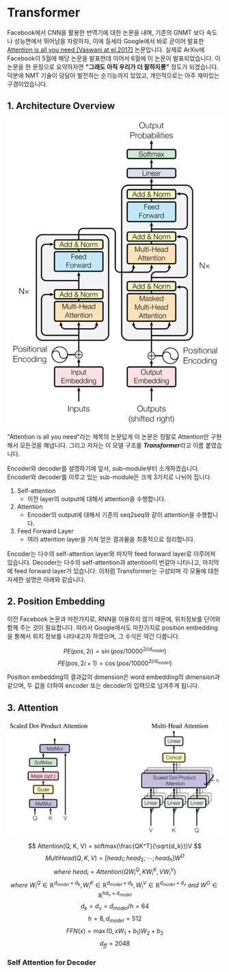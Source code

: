 # Transformer

Facebook에서 CNN을 활용한 번역기에 대한 논문을 내며, 기존의 GNMT 보다 속도나 성능면에서 뛰어남을 자랑하자, 이에 질세라 Google에서 바로 곧이어 발표한 [Attention is all you need \[Vaswani at el.2017\]](https://arxiv.org/pdf/1706.03762.pdf) 논문입니다. 실제로 ArXiv에 Facebook이 5월에 해당 논문을 발표한데 이어서 6월에 이 논문이 발표되었습니다. 이 논문을 한 문장으로 요약하자면 **"그래도 아직 우리가 더 잘하지롱"** 정도가 되겠습니다. 덕분에 NMT 기술이 덩달아 발전하는 순기능까지 있었고, 개인적으로는 아주 재미있는 구경이었습니다. 

## 1. Architecture Overview

![](/assets/nmt-transformer-1.png)

"Attention is all you need"라는 제목의 논문답게 이 논문은 정말로 Attention만 구현해서 모든것을 해냅니다. 그리고 저자는 이 모델 구조를 ***Transformer***라고 이름 붙였습니다.

Encoder와 decoder를 설명하기에 앞서, sub-module부터 소개하겠습니다. Encoder와 decoder를 이루고 있는 sub-module은 크게 3가지로 나뉘어 집니다.

1. Self-attention
    - 이전 layer의 output에 대해서 attention을 수행합니다.
2. Attention
    - Encoder의 output에 대해서 기존의 seq2seq와 같이 attention을 수행합니다.
3. Feed Forward Layer
    - 여러 attention layer을 거쳐 얻은 결과물을 최종적으로 정리합니다.

Encoder는 다수의 self-attention layer와 마지막 feed forward layer로 이루어져 있습니다. Decoder는 다수의 self-attention과 attention이 번갈아 나타나고, 마지막에 feed forward layer가 있습니다. 이처럼 Transformer는 구성되며 각 모듈에 대한 자세한 설명은 아래와 같습니다.

## 2. Position Embedding

이전 Facebook 논문과 마찬가지로, RNN을 이용하지 않기 때문에, 위치정보를 단어와 함께 주는 것이 필요합니다. 따라서 Google에서도 마찬가지로 position embedding을 통해서 위치 정보를 나타내고자 하였으며, 그 수식은 약간 다릅니다.

$$
PE(pos, 2i) = \sin(pos / 10000^{2i / d_{model}})
$$
$$
PE(pos, 2i + 1) = \cos(pos / 10000^{2i / d_{model}})
$$

Position embedding의 결과값의 dimension은 word embedding의 dimension과 같으며, 두 값을 더하여 encoder 또는 decoder의 입력으로 넘겨주게 됩니다.

## 3. Attention

![](/assets/nmt-transformer-2.png)

$$
Attention(Q, K, V) = softmax(\frac{QK^T}{\sqrt{d_k}})V
$$
$$
MultiHead(Q, K, V) = [head_1;head_2;\cdots;head_h]W^O
$$
$$
where~head_i = Attention(QW_i^Q, KW_i^K, VW_i^V)
$$
$$
where~W_i^Q \in \mathbb{R}^{d_{model}\times d_k}, W_i^K \in \mathbb{R}^{d_{model}\times d_k}, W_i^V \in \mathbb{R}^{d_{model}\times d_v}~and~W^O \in \mathbb{R}^{hd_{v}\times d_{model}}
$$
$$
d_k = d_v = d_{model}/h = 64
$$
$$
h = 8, d_{model} = 512
$$
$$
FFN(x) = \max{(0, xW_1 + b_1)}W_2 + b_2
$$
$$
d_{ff} = 2048
$$

### Self Attention for Decoder
